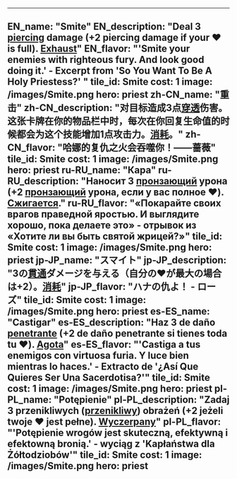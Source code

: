 ---

EN_name: "Smite"
EN_description: "Deal 3 <u>piercing</u> damage (+2 piercing damage if your ❤️ is full). <u>Exhaust</u>"
EN_flavor: "'Smite your enemies with righteous fury. And look good doing it.' - Excerpt from 'So You Want To Be A Holy Priestess?' "
tile_id: Smite
cost: 1
image: /images/Smite.png
hero: priest
zh-CN_name: "重击"
zh-CN_description: "对目标造成3点<u>穿透</u>伤害。这张卡牌在你的物品栏中时，每次在你回复生命值的时候都会为这个技能增加1点攻击力。<u>消耗</u>。"
zh-CN_flavor: "哈娜的复仇之火会吞噬你！——蔷薇"
tile_id: Smite
cost: 1
image: /images/Smite.png
hero: priest
ru-RU_name: "Кара"
ru-RU_description: "Наносит 3 <u>пронзающий</u> урона (+2 <u>пронзающий</u> урона, если у вас полное ❤️). <u>Сжигается</u>."
ru-RU_flavor: "«Покарайте своих врагов праведной яростью. И  выглядите хорошо, пока делаете это» - отрывок из «Хотите ли вы быть святой жрицей?»"
tile_id: Smite
cost: 1
image: /images/Smite.png
hero: priest
jp-JP_name: "スマイト"
jp-JP_description: "3の<u>貫通</u>ダメージを与える（自分の❤️が最大の場合は+2）。<u>消耗</u>"
jp-JP_flavor: "ハナの仇よ！ - ローズ"
tile_id: Smite
cost: 1
image: /images/Smite.png
hero: priest
es-ES_name: "Castigar"
es-ES_description: "Haz 3 de daño <u>penetrante</u> (+2 de daño penetrante si tienes toda tu ❤️). <u>Agota</u>"
es-ES_flavor: "'Castiga a tus enemigos con virtuosa furia. Y luce bien mientras lo haces.' - Extracto de '¿Así Que Quieres Ser Una Sacerdotisa?'"
tile_id: Smite
cost: 1
image: /images/Smite.png
hero: priest
pl-PL_name: "Potępienie"
pl-PL_description: "Zadaj 3 przenikliwych (<u>przenikliwy</u>) obrażeń (+2 jeżeli twoje ❤️ jest pełne). <u>Wyczerpany</u>"
pl-PL_flavor: "'Potępienie wrogów jest skuteczną, efektywną i efektowną bronią.' - wyciąg z 'Kapłaństwa dla Żółtodziobów'"
tile_id: Smite
cost: 1
image: /images/Smite.png
hero: priest
---